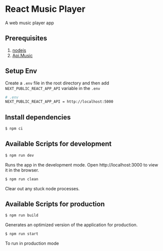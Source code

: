 # React Music Player

A web music player app

## Prerequisites

1. [nodejs](https://nodejs.org/en/)
2. [Api.Music](https://github.com/pacna/Api.Music)

## Setup Env

Create a `.env` file in the root directory and then add `NEXT_PUBLIC_REACT_APP_API` variable in the `.env`

```bash
# .env
NEXT_PUBLIC_REACT_APP_API = http://localhost:5000
```

## Install dependencies

```bash
$ npm ci
```

## Available Scripts for development

```bash
$ npm run dev
```

Runs the app in the development mode.
Open http://localhost:3000 to view it in the browser.

```bash
$ npm run clean
```

Clear out any stuck node processes.

## Available Scripts for production

```bash
$ npm run build
```

Generates an optimized version of the application for production.

```bash
$ npm run start
```

To run in production mode
